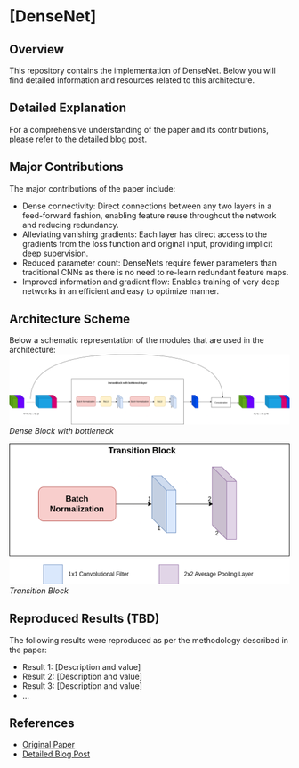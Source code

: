 # [DenseNet]

## Overview
This repository contains the implementation of DenseNet. Below you will find detailed information and resources related to this architecture.

## Detailed Explanation
For a comprehensive understanding of the paper and its contributions, please refer to the [detailed blog post](https://gvdmnni.notion.site/DenseNet-bd578f8d65b0490abfec9c5491ec1de4).

## Major Contributions
The major contributions of the paper include:
- Dense connectivity: Direct connections between any two layers in a feed-forward fashion, enabling feature reuse throughout the network and reducing redundancy.
- Alleviating vanishing gradients: Each layer has direct access to the gradients from the loss function and original input, providing implicit deep supervision.
- Reduced parameter count: DenseNets require fewer parameters than traditional CNNs as there is no need to re-learn redundant feature maps.
- Improved information and gradient flow: Enables training of very deep networks in an efficient and easy to optimize manner.


## Architecture Scheme
Below a schematic representation of the modules that are used in the architecture:
![Inception Module](./src/Dense_Block.png)*Dense Block with bottleneck*

![Inception Module](./src/DenseNet_Transition_block.png)*Transition Block*




## Reproduced Results (TBD)
The following results were reproduced as per the methodology described in the paper:
- Result 1: [Description and value]
- Result 2: [Description and value]
- Result 3: [Description and value]
- ...


## References
- [Original Paper](https://arxiv.org/abs/1608.06993)
- [Detailed Blog Post](https://www.notion.so/gvdmnni/DenseNet-bd578f8d65b0490abfec9c5491ec1de4?pm=c)
